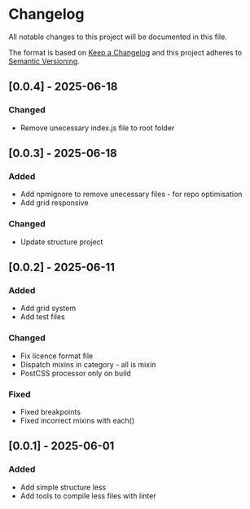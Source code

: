 
# Changelog
All notable changes to this project will be documented in this file.
 
The format is based on [Keep a Changelog](http://keepachangelog.com/)
and this project adheres to [Semantic Versioning](http://semver.org/).
 
## [0.0.4] - 2025-06-18

### Changed
- Remove unecessary index.js file to root folder

## [0.0.3] - 2025-06-18

### Added
- Add npmignore to remove unecessary files - for repo optimisation
- Add grid responsive

### Changed
- Update structure project
 
## [0.0.2] - 2025-06-11

### Added
- Add grid system
- Add test files

### Changed
- Fix licence format file
- Dispatch mixins in category - all is mixin
- PostCSS processor only on build

### Fixed
- Fixed breakpoints
- Fixed incorrect mixins with each()
 
## [0.0.1] - 2025-06-01
 
### Added
- Add simple structure less
- Add tools to compile less files with linter

